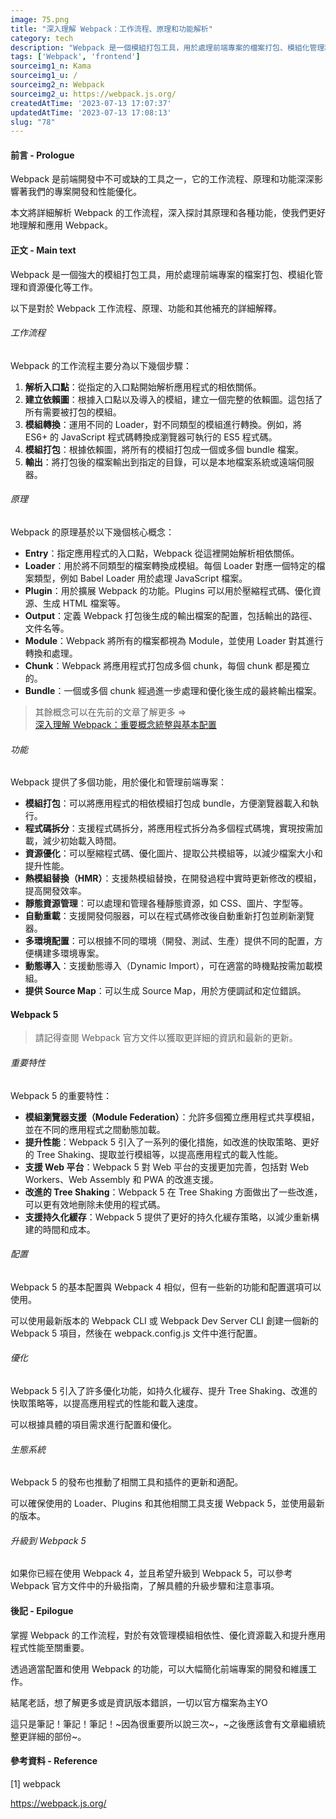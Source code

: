 ```yaml
---
image: 75.png
title: "深入理解 Webpack：工作流程、原理和功能解析"
category: tech
description: "Webpack 是一個模組打包工具，用於處理前端專案的檔案打包、模組化管理和資源優化等工作。它通過解析入口點、建立依賴圖、模組轉換、模組打包和輸出等步驟，將應用程式的相依模組打包成最終的輸出檔案。Webpack 的原理基於核心概念如 Entry、Loader、Plugin、Output、Module、Chunk 和 Bundle。同時，Webpack 還提供了多種功能，包括模組打包、程式碼拆分、資源優化、熱模組替換和靜態資源管理等。深入理解 Webpack 的工作流程和原理，以及掌握其強大功能，對於優化和管理前端專案至關重要。"
tags: ['Webpack', 'frontend']
sourceimg1_n: Kama
sourceimg1_u: /
sourceimg2_n: Webpack
sourceimg2_u: https://webpack.js.org/
createdAtTime: '2023-07-13 17:07:37'
updatedAtTime: '2023-07-13 17:08:13'
slug: "78"
---
```

#### 前言 - Prologue
Webpack 是前端開發中不可或缺的工具之一，它的工作流程、原理和功能深深影響著我們的專案開發和性能優化。

本文將詳細解析 Webpack 的工作流程，深入探討其原理和各種功能，使我們更好地理解和應用 Webpack。

#### 正文 - Main text
Webpack 是一個強大的模組打包工具，用於處理前端專案的檔案打包、模組化管理和資源優化等工作。

以下是對於 Webpack 工作流程、原理、功能和其他補充的詳細解釋。

###### 工作流程
Webpack 的工作流程主要分為以下幾個步驟：

1. **解析入口點**：從指定的入口點開始解析應用程式的相依關係。
2. **建立依賴圖**：根據入口點以及導入的模組，建立一個完整的依賴圖。這包括了所有需要被打包的模組。
3. **模組轉換**：運用不同的 Loader，對不同類型的模組進行轉換。例如，將 ES6+ 的 JavaScript 程式碼轉換成瀏覽器可執行的 ES5 程式碼。
4. **模組打包**：根據依賴圖，將所有的模組打包成一個或多個 bundle 檔案。
5. **輸出**：將打包後的檔案輸出到指定的目錄，可以是本地檔案系統或遠端伺服器。

###### 原理
Webpack 的原理基於以下幾個核心概念：

- **Entry**：指定應用程式的入口點，Webpack 從這裡開始解析相依關係。
- **Loader**：用於將不同類型的檔案轉換成模組。每個 Loader 對應一個特定的檔案類型，例如 Babel Loader 用於處理 JavaScript 檔案。
- **Plugin**：用於擴展 Webpack 的功能。Plugins 可以用於壓縮程式碼、優化資源、生成 HTML 檔案等。
- **Output**：定義 Webpack 打包後生成的輸出檔案的配置，包括輸出的路徑、文件名等。
- **Module**：Webpack 將所有的檔案都視為 Module，並使用 Loader 對其進行轉換和處理。
- **Chunk**：Webpack 將應用程式打包成多個 chunk，每個 chunk 都是獨立的。
- **Bundle**：一個或多個 chunk 經過進一步處理和優化後生成的最終輸出檔案。

> 其餘概念可以在先前的文章了解更多 => 
> <br/>
> [深入理解 Webpack：重要概念統整與基本配置](blog/75)

###### 功能
Webpack 提供了多個功能，用於優化和管理前端專案：

- **模組打包**：可以將應用程式的相依模組打包成 bundle，方便瀏覽器載入和執行。
- **程式碼拆分**：支援程式碼拆分，將應用程式拆分為多個程式碼塊，實現按需加載，減少初始載入時間。
- **資源優化**：可以壓縮程式碼、優化圖片、提取公共模組等，以減少檔案大小和提升性能。
- **熱模組替換（HMR）**：支援熱模組替換，在開發過程中實時更新修改的模組，提高開發效率。
- **靜態資源管理**：可以處理和管理各種靜態資源，如 CSS、圖片、字型等。
- **自動重載**：支援開發伺服器，可以在程式碼修改後自動重新打包並刷新瀏覽器。
- **多環境配置**：可以根據不同的環境（開發、測試、生產）提供不同的配置，方便構建多環境專案。
- **動態導入**：支援動態導入（Dynamic Import），可在適當的時機點按需加載模組。
- **提供 Source Map**：可以生成 Source Map，用於方便調試和定位錯誤。

#### Webpack 5

> 請記得查閱 Webpack 官方文件以獲取更詳細的資訊和最新的更新。

###### 重要特性
Webpack 5 的重要特性：

- **模組瀏覽器支援（Module Federation）**：允許多個獨立應用程式共享模組，並在不同的應用程式之間動態加載。
- **提升性能**：Webpack 5 引入了一系列的優化措施，如改進的快取策略、更好的 Tree Shaking、提取並行模組等，以提高應用程式的載入性能。
- **支援 Web 平台**：Webpack 5 對 Web 平台的支援更加完善，包括對 Web Workers、Web Assembly 和 PWA 的改進支援。
- **改進的 Tree Shaking**：Webpack 5 在 Tree Shaking 方面做出了一些改進，可以更有效地刪除未使用的程式碼。
- **支援持久化緩存**：Webpack 5 提供了更好的持久化緩存策略，以減少重新構建的時間和成本。

###### 配置
Webpack 5 的基本配置與 Webpack 4 相似，但有一些新的功能和配置選項可以使用。

可以使用最新版本的 Webpack CLI 或 Webpack Dev Server CLI 創建一個新的 Webpack 5 項目，然後在 webpack.config.js 文件中進行配置。

###### 優化
Webpack 5 引入了許多優化功能，如持久化緩存、提升 Tree Shaking、改進的快取策略等，以提高應用程式的性能和載入速度。

可以根據具體的項目需求進行配置和優化。

###### 生態系統
Webpack 5 的發布也推動了相關工具和插件的更新和適配。

可以確保使用的 Loader、Plugins 和其他相關工具支援 Webpack 5，並使用最新的版本。

###### 升級到 Webpack 5
如果你已經在使用 Webpack 4，並且希望升級到 Webpack 5，可以參考 Webpack 官方文件中的升級指南，了解具體的升級步驟和注意事項。

#### 後記 - Epilogue
掌握 Webpack 的工作流程，對於有效管理模組相依性、優化資源載入和提升應用程式性能至關重要。

透過適當配置和使用 Webpack 的功能，可以大幅簡化前端專案的開發和維護工作。


結尾老話，想了解更多或是資訊版本錯誤，一切以官方檔案為主YO

這只是筆記！筆記！筆記！~因為很重要所以說三次~，~之後應該會有文章繼續統整更詳細的部份~。

#### 參考資料 - Reference

[1] webpack

https://webpack.js.org/
